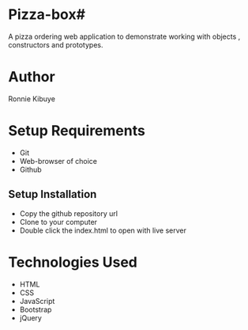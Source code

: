 # Pizza-box#
A pizza ordering web application to demonstrate working with objects , constructors and prototypes.

# Author
Ronnie Kibuye

# Setup Requirements
* Git
* Web-browser of choice
* Github
## Setup Installation
* Copy the github repository url
* Clone to your computer
* Double click the index.html to open with live server

# Technologies Used
 * HTML
 * CSS
 * JavaScript
 * Bootstrap
 * jQuery





